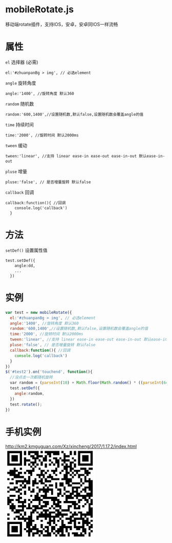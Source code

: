 # mobileRotate.js
移动端rotate插件，支持IOS，安卓，安卓同IOS一样流畅
# 属性  
`el` 选择器 (必需)  
```
el:'#zhuanpanBg > img', // 必选element
```  
`angle` 旋转角度   
```
angle:'1400', //旋转角度 默认360
```  
`random` 随机数   
```
random:'600,1400',//设置随机数,默认false,设置随机数会覆盖angle的值
```  
`time` 持续时间   
```
time:'2000', //旋转时间 默认2000ms
```  
`tween` 缓动    
```
tween:'linear', //支持 linear ease-in ease-out ease-in-out 默认ease-in-out
```  
`pluse` 增量  
```
pluse:'false', // 是否增量旋转 默认false
```  
`callback` 回调   
```
callback:function(){ //回调
    console.log('callback')
  }
```  

# 方法  
`setDef()` 设置属性值  
```
test.setDef({
    angle:dd,
    ...
  })
```  

# 实例
```javascript
var test = new mobileRotate({  
  el:'#zhuanpanBg > img', // 必选element
  angle:'1400', //旋转角度 默认360
  random:'600,1400',//设置随机数,默认false,设置随机数会覆盖angle的值
  time:'2000', //旋转时间 默认2000ms
  tween:'linear', //支持 linear ease-in ease-out ease-in-out 默认ease-in-out
  pluse:'false', // 是否增量旋转 默认false
  callback:function(){ //回调
    console.log('callback')
  }
})
$('#test2').on('touchend', function(){
  //没点击一次都随机旋转
  var random = (parseInt(10) + Math.floor(Math.random() * ((parseInt(640) + 1) - 10)))
  test.setDef({
    angle:random,
  })
  test.rotate();
})
```

# 手机实例
http://km2.kmguguan.com/Xz/xincheng/2017/1.17.2/index.html  
![qrcode](https://github.com/q310550690/mobileRotate.js/blob/master/qrcode.png?raw=true "二维码")
